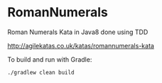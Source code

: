# RomanNumerals

Roman Numerals Kata in Java8 done using TDD

http://agilekatas.co.uk/katas/romannumerals-kata

To build and run with Gradle:
```
./gradlew clean build
```
